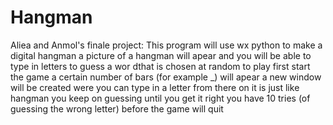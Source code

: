 Hangman
=======

Aliea and Anmol's finale project:
This program will use wx python to make a digital hangman
a picture of a hangman will apear and you will be able to type in letters to guess a wor dthat is chosen at random
to play first start the game
a certain number of bars (for example _) will apear
a new window will be created were you can type in a letter
from there on it is just like hangman
you keep on guessing until you get it right
you have 10 tries (of guessing the wrong letter) before the game will quit
